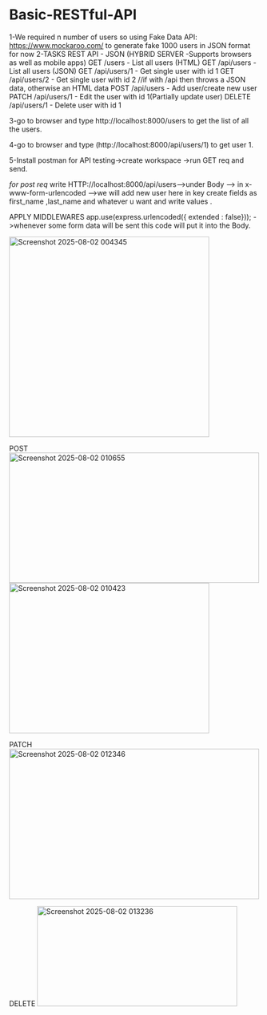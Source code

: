 # Basic-RESTful-API
1-We required n number of users so using Fake Data API: https://www.mockaroo.com/ to generate fake 1000 users in JSON format for now 2-TASKS REST API - JSON (HYBRID SERVER -Supports browsers as well as mobile apps) GET /users - List all users (HTML) GET /api/users - List all users (JSON) GET /api/users/1 - Get single user with id 1 GET /api/users/2 - Get single user with id 2 //if with /api then throws a JSON data, otherwise an HTML data POST /api/users - Add user/create new user PATCH /api/users/1 - Edit the user with id 1(Partially update user) DELETE /api/users/1 - Delete user with id 1

3-go to browser and type http://localhost:8000/users to get the list of all the users.

4-go to browser and type (http://localhost:8000/api/users/1) to get user 1.

5-Install postman for API testing->create workspace ->run GET req and send.

*for post req*
write HTTP://localhost:8000/api/users-->under Body --> in x-www-form-urlencoded -->we will add new user here 
in key create fields as first_name ,last_name and whatever u want and write values .

APPLY MIDDLEWARES
app.use(express.urlencoded({ extended : false}));  ->whenever some form data will be sent this code will put it into the Body.

<img width="400" height="400" alt="Screenshot 2025-08-02 004345" src="https://github.com/user-attachments/assets/121cf3f3-62ef-4147-8c61-670632e6c6d6" />

POST
<img width="500" height="260" alt="Screenshot 2025-08-02 010655" src="https://github.com/user-attachments/assets/d9ff3f45-3492-4555-a72f-fb40c2426b72" />
<img width="400" height="300" alt="Screenshot 2025-08-02 010423" src="https://github.com/user-attachments/assets/8b0d6337-70d0-4e36-9b18-acfc2e1cc4ed" />

PATCH
<img width="500" height="300" alt="Screenshot 2025-08-02 012346" src="https://github.com/user-attachments/assets/4f547d5e-50cf-4599-a6c0-1230396800aa" />

DELETE
<img width="400" height="200" alt="Screenshot 2025-08-02 013236" src="https://github.com/user-attachments/assets/a4ba37ab-e0b2-4a0d-b71a-ff7e3ac8efad" />
